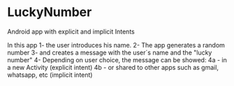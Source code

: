 # LuckyNumber
Android app with explicit and implicit Intents

In this app 
1- the user introduces his name.
2- The app generates a random number
3- and creates a message with the user´s name and the "lucky number"
4- Depending on user choice, the message can be showed:
  4a - in a new Activity (explicit intent)
  4b - or shared to other apps such as gmail, whatsapp, etc   (implicit intent)
